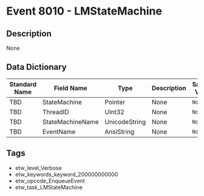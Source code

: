 # Event 8010 - LMStateMachine

## Description
None

## Data Dictionary
|Standard Name|Field Name|Type|Description|Sample Value|
|---|---|---|---|---|
|TBD|StateMachine|Pointer|None|`None`|
|TBD|ThreadID|UInt32|None|`None`|
|TBD|StateMachineName|UnicodeString|None|`None`|
|TBD|EventName|AnsiString|None|`None`|

## Tags
* etw_level_Verbose
* etw_keywords_keyword_200000000000
* etw_opcode_EnqueueEvent
* etw_task_LMStateMachine